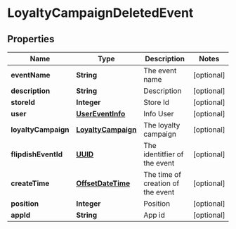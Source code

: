 
# LoyaltyCampaignDeletedEvent

## Properties
Name | Type | Description | Notes
------------ | ------------- | ------------- | -------------
**eventName** | **String** | The event name |  [optional]
**description** | **String** | Description |  [optional]
**storeId** | **Integer** | Store Id |  [optional]
**user** | [**UserEventInfo**](UserEventInfo.md) | Info User |  [optional]
**loyaltyCampaign** | [**LoyaltyCampaign**](LoyaltyCampaign.md) | The loyalty campaign |  [optional]
**flipdishEventId** | [**UUID**](UUID.md) | The identitfier of the event |  [optional]
**createTime** | [**OffsetDateTime**](OffsetDateTime.md) | The time of creation of the event |  [optional]
**position** | **Integer** | Position |  [optional]
**appId** | **String** | App id |  [optional]



